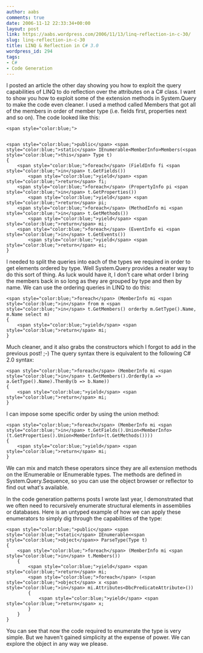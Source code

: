 ```yaml
---
author: aabs
comments: true
date: 2006-11-12 22:33:34+00:00
layout: post
link: https://aabs.wordpress.com/2006/11/13/linq-reflection-in-c-30/
slug: linq-reflection-in-c-30
title: LINQ & Reflection in C# 3.0
wordpress_id: 294
tags:
- C#
- Code Generation
---
```


I posted an article the other day showing you how to exploit the query
capabilities of LINQ to do reflection over the attributes on a C# class. I want
to show you how to exploit some of the extension methods in System.Query to make
the code even cleaner. I used a method called Members that got all of the
members in order of member type (i.e. fields first, properties next and so on).
The code looked like this:



    
    <span style="color:blue;">
    
    
    <span style="color:blue;">public</span> <span style="color:blue;">static</span> IEnumerable<MemberInfo>Members(<span style="color:blue;">this</span> Type t)
    {
        <span style="color:blue;">foreach</span> (FieldInfo fi <span style="color:blue;">in</span> t.GetFields())
            <span style="color:blue;">yield</span> <span style="color:blue;">return</span> fi;
        <span style="color:blue;">foreach</span> (PropertyInfo pi <span style="color:blue;">in</span> t.GetProperties())
            <span style="color:blue;">yield</span> <span style="color:blue;">return</span> pi;
        <span style="color:blue;">foreach</span> (MethodInfo mi <span style="color:blue;">in</span> t.GetMethods())
            <span style="color:blue;">yield</span> <span style="color:blue;">return</span> mi;
        <span style="color:blue;">foreach</span> (EventInfo ei <span style="color:blue;">in</span> t.GetEvents())
            <span style="color:blue;">yield</span> <span style="color:blue;">return</span> ei;
    }







I needed to split the queries into each of the types we required in order to
get elements ordered by type. Well System.Query provides a neater way to do this
sort of thing. As luck would have it, I don't care what order I bring the
members back in so long as they are grouped by type and then by name. We can use
the ordering queries in LINQ to do this:



    
    <span style="color:blue;">foreach</span> (MemberInfo mi <span style="color:blue;">in</span> from m <span style="color:blue;">in</span> t.GetMembers() orderby m.GetType().Name, m.Name select m)
    {
        <span style="color:blue;">yield</span> <span style="color:blue;">return</span> mi;
    }




Much cleaner, and it also grabs the constructors which I forgot to add in the
previous post! ;-) The query syntax there is equivalent to the following C# 2.0
syntax:



    
    <span style="color:blue;">foreach</span> (MemberInfo mi <span style="color:blue;">in</span> t.GetMembers().OrderBy(a => a.GetType().Name).ThenBy(b => b.Name))
    {
        <span style="color:blue;">yield</span> <span style="color:blue;">return</span> mi;
    }


I can impose some specific order by using the union method:



    
    <span style="color:blue;">foreach</span> (MemberInfo mi <span style="color:blue;">in</span> t.GetFields().Union<MemberInfo>(t.GetProperties().Union<MemberInfo>(t.GetMethods())))
    {
        <span style="color:blue;">yield</span> <span style="color:blue;">return</span> mi;
    }


We can mix and match these operators since they are all extension
methods on the IEnumerable<T> or IEnumerable types. The methods are
defined in System.Query.Sequence, so you can use the object browser or reflector
to find out what's available.

In the code generation patterns posts I wrote last year, I demonstrated that
we often need to recursively enumerate structural elements in assemblies or
databases. Here is an untyped example of how we can apply these enumerators to
simply dig through the capabilities of the type:



    
    <span style="color:blue;">public</span> <span style="color:blue;">static</span> IEnumerable<<span style="color:blue;">object</span>> ParseType(Type t)
    {
        <span style="color:blue;">foreach</span> (MemberInfo mi <span style="color:blue;">in</span> t.Members())
        {
            <span style="color:blue;">yield</span> <span style="color:blue;">return</span> mi;
            <span style="color:blue;">foreach</span> (<span style="color:blue;">object</span> x <span style="color:blue;">in</span> mi.Attributes<DbcPredicateAttribute>())
            {
                <span style="color:blue;">yield</span> <span style="color:blue;">return</span> x;
            }
        }
    }




You can see that now the code required to enumerate the type is very simple.
But we haven't gained simplicity at the expense of power. We can explore the
object in any way we please.
